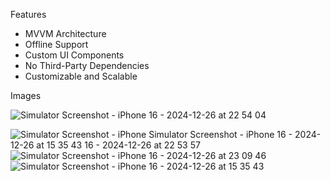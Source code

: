 Features

- MVVM Architecture
- Offline Support
- Custom UI Components
- No Third-Party Dependencies
- Customizable and Scalable


Images

![Simulator Screenshot - iPhone 16 - 2024-12-26 at 22 54 04](https://github.com/user-attachments/assets/3c4f475d-ae6a-49df-9113-10b666090835)

![Simulator Screenshot - iPhone ![Simulator Screenshot - iPhone 16 - 2024-12-26 at 15 35 43](https://github.com/user-attachments/assets/b476243b-b2fc-4453-87da-3db0d7540ff9)
16 - 2024-12-26 at 22 53 57](https://github.com/user-attachments/assets/4ca9d24e-a5e3-451e-a925-82989fa17cc7)
![Simulator Screenshot - iPhone 16 - 2024-12-26 at 23 09 46](https://github.com/user-attachments/assets/5858cfdc-3177-4b4e-a54a-3c0cdfdfcbc5)
![Simulator Screenshot - iPhone 16 - 2024-12-26 at 15 35 43](https://github.com/user-attachments/assets/3695213b-0c46-4ba2-957f-cb7365c783b5)

